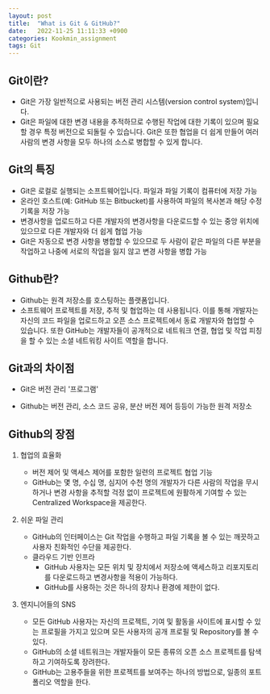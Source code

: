 ```yaml
---
layout: post
title:  "What is Git & GitHub?"
date:   2022-11-25 11:11:33 +0900
categories: Kookmin_assignment 
tags: Git
---
```



## Git이란?

- Git은 가장 일반적으로 사용되는 버전 관리 시스템(version control system)입니다.
- Git은 파일에 대한 변경 내용을 추적하므로 수행된 작업에 대한 기록이 있으며 필요할 경우 특정 버전으로 되돌릴 수 있습니다. Git은 또한 협업을 더 쉽게 만들어 여러 사람의 변경 사항을 모두 하나의 소스로 병합할 수 있게 합니다. 

## Git의 특징

* Git은 로컬로 실행되는 소프트웨어입니다. 파일과 파일 기록이 컴퓨터에 저장 가능
* 온라인 호스트(예: GitHub 또는 Bitbucket)를 사용하여 파일의 복사본과 해당 수정 기록을 저장 가능 
* 변경사항을 업로드하고 다른 개발자의 변경사항을 다운로드할 수 있는 중앙 위치에 있으므로 다른 개발자와 더 쉽게 협업 가능 
* Git은 자동으로 변경 사항을 병합할 수 있으므로 두 사람이 같은 파일의 다른 부분을 작업하고 나중에 서로의 작업을 잃지 않고 변경 사항을 병합 가능

## Github란?

- Github는 원격 저장소를 호스팅하는 플랫폼입니다. 
- 소프트웨어 프로젝트를 저장, 추적 및 협업하는 데 사용됩니다. 이를 통해 개발자는 자신의 코드 파일을 업로드하고 오픈 소스 프로젝트에서 동료 개발자와 협업할 수 있습니다. 또한 GitHub는 개발자들이 공개적으로 네트워크 연결, 협업 및 작업 피칭을 할 수 있는 소셜 네트워킹 사이트 역할을 합니다. 

## Git과의 차이점

- Git은 버전 관리 '프로그램'

- Github는 버전 관리, 소스 코드 공유, 분산 버전 제어 등등이 가능한 원격 저장소

## Github의 장점

1. 협업의 효율화
    * 버전 제어 및 액세스 제어를 포함한 일련의 프로젝트 협업 기능
    * GitHub는 몇 명, 수십 명, 심지어 수천 명의 개발자가 다른 사람의 작업을 무시하거나 변경 사항을 추적할 걱정 없이 프로젝트에 원활하게 기여할 수 있는 Centralized Workspace을 제공한다.

2. 쉬운 파일 관리
    * GitHub의 인터페이스는 Git 작업을 수행하고 파일 기록을 볼 수 있는 깨끗하고 사용자 친화적인 수단을 제공한다.
    * 클라우드 기반 인프라
        * GitHub 사용자는 모든 위치 및 장치에서 저장소에 액세스하고 리포지토리를 다운로드하고 변경사항을 적용이 가능하다.
        * GitHub를 사용하는 것은 하나의 장치나 환경에 제한이 없다.

3. 엔지니어들의 SNS
    * 모든 GitHub 사용자는 자신의 프로젝트, 기여 및 활동을 사이트에 표시할 수 있는 프로필을 가지고 있으며 모든 사용자의 공개 프로필 및 Repository를 볼 수 있다.
    * GitHub의 소셜 네트워크는 개발자들이 모든 종류의 오픈 소스 프로젝트를 탐색하고 기여하도록 장려한다.
    * GitHub는 고용주들을 위한 프로젝트를 보여주는 하나의 방법으로, 일종의 포트폴리오 역할을 한다.